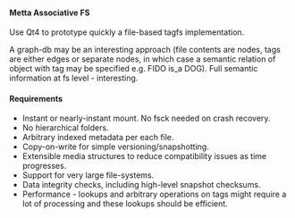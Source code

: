 #### Metta Associative FS

Use Qt4 to prototype quickly a file-based tagfs implementation.

A graph-db may be an interesting approach (file contents are nodes, tags are either edges or separate nodes, in which case a semantic relation of object with tag may be specified e.g. FIDO is_a DOG).
Full semantic information at fs level - interesting.

#### Requirements

* Instant or nearly-instant mount. No fsck needed on crash recovery.
* No hierarchical folders.
* Arbitrary indexed metadata per each file.
* Copy-on-write for simple versioning/snapshotting.
* Extensible media structures to reduce compatibility issues as time progresses.
* Support for very large file-systems.
* Data integrity checks, including high-level snapshot checksums.
* Performance - lookups and arbitrary operations on tags might require a lot of processing and these lookups should be efficient.
